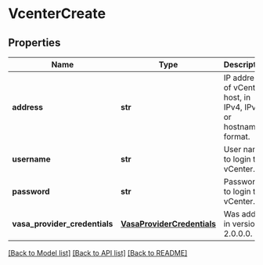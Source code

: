 # VcenterCreate

## Properties
Name | Type | Description | Notes
------------ | ------------- | ------------- | -------------
**address** | **str** | IP address of vCenter host, in IPv4, IPv6, or hostname format. | 
**username** | **str** | User name to login to vCenter. | 
**password** | **str** | Password to login to vCenter. | 
**vasa_provider_credentials** | [**VasaProviderCredentials**](VasaProviderCredentials.md) |  Was added in version 2.0.0.0. | [optional] 

[[Back to Model list]](../README.md#documentation-for-models) [[Back to API list]](../README.md#documentation-for-api-endpoints) [[Back to README]](../README.md)


